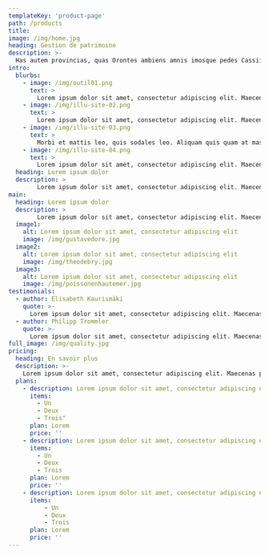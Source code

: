 ```yaml
---
templateKey: 'product-page'
path: /products
title:
image: /img/home.jpg
heading: Gestion de patrimoine
description: >-
  Has autem provincias, quas Orontes ambiens amnis imosque pedes Cassii montis illius celsi praetermeans funditur in Parthenium mare, Gnaeus Pompeius superato Tigrane regnis Armeniorum abstractas dicioni Romanae coniunxit.
intro:
  blurbs:
    - image: /img/outil01.png
      text: >
        Lorem ipsum dolor sit amet, consectetur adipiscing elit. Maecenas posuere placerat purus, sit amet hendrerit erat convallis quis. Etiam faucibus bibendum imperdiet. Sed nisi est, bibendum vitae auctor sed, tristique venenatis neque. Cras egestas nisi vel.
    - image: /img/illu-site-02.png
      text: >
        Lorem ipsum dolor sit amet, consectetur adipiscing elit. Maecenas posuere placerat purus, sit amet hendrerit erat convallis quis. Etiam faucibus bibendum imperdiet. Sed nisi est, bibendum vitae auctor sed, tristique venenatis neque. Cras egestas nisi vel diam imperdiet, blandit aliquam leo gravida. Phasellus non malesuada nulla. Nunc pharetra lacus ut enim ultrices, sed auctor eros ullamcorper. Nam semper ex a eros commodo convallis.
    - image: /img/illu-site-03.png
      text: >
        Morbi et mattis leo, quis sodales leo. Aliquam quis quam at massa dignissim aliquam. Nam quis neque at elit consectetur elementum a quis nisi. Nam quis purus condimentum, aliquam neque eget, ultricies magna. Ut tristique non risus ut porttitor. Duis aliquam vulputate mauris, at fringilla elit feugiat id. Nulla facilisis accumsan semper. Donec tincidunt rutrum nibh ut eleifend. Nullam eget molestie est. Duis molestie leo lorem, in tristique nibh vulputate eget. Vestibulum malesuada et diam in ultricies. Integer id dignissim elit.
    - image: /img/illu-site-04.png
      text: >
        Lorem ipsum dolor sit amet, consectetur adipiscing elit. Maecenas posuere placerat purus, sit amet hendrerit erat convallis quis. Etiam faucibus bibendum imperdiet. Sed nisi est, bibendum vitae auctor sed, tristique venenatis neque. Cras egestas nisi vel diam imperdiet, blandit aliquam leo gravida. Phasellus non malesuada nulla. Nunc pharetra lacus ut enim ultrices, sed auctor eros ullamcorper. Nam semper ex a eros commodo convallis.
  heading: Lorem ipsum dolor
  description: >
        Lorem ipsum dolor sit amet, consectetur adipiscing elit. Maecenas posuere placerat purus, sit amet hendrerit erat convallis quis. Etiam faucibus bibendum imperdiet. Sed nisi est, bibendum vitae auctor sed, tristique venenatis neque. Cras egestas nisi vel diam imperdiet, blandit aliquam leo gravida. Phasellus non malesuada nulla. Nunc pharetra lacus ut enim ultrices, sed auctor eros ullamcorper. Nam semper ex a eros commodo convallis.
main:
  heading: Lorem ipsum dolor
  description: >
        Lorem ipsum dolor sit amet, consectetur adipiscing elit. Maecenas posuere placerat purus, sit amet hendrerit erat convallis quis. Etiam faucibus bibendum imperdiet. Sed nisi est, bibendum vitae auctor sed, tristique venenatis neque. Cras egestas nisi vel diam imperdiet, blandit aliquam leo gravida. Phasellus non malesuada nulla. Nunc pharetra lacus ut enim ultrices, sed auctor eros ullamcorper. Nam semper ex a eros commodo convallis.
  image1:
    alt: Lorem ipsum dolor sit amet, consectetur adipiscing elit
    image: /img/gustavedore.jpg
  image2:
    alt: Lorem ipsum dolor sit amet, consectetur adipiscing elit
    image: /img/theodebry.jpg
  image3:
    alt: Lorem ipsum dolor sit amet, consectetur adipiscing elit
    image: /img/poissonenhautemer.jpg
testimonials:
  - author: Elisabeth Kaurismäki
    quote: >-
      Lorem ipsum dolor sit amet, consectetur adipiscing elit. Maecenas posuere placerat purus.
  - author: Philipp Trommler
    quote: >-
      Lorem ipsum dolor sit amet, consectetur adipiscing elit. Maecenas posuere placerat purus.
full_image: /img/quality.jpg
pricing:
  heading: En savoir plus
  description: >-
    Lorem ipsum dolor sit amet, consectetur adipiscing elit. Maecenas posuere placerat purus, sit amet hendrerit erat convallis quis. Etiam faucibus bibendum imperdiet.
  plans:
    - description: Lorem ipsum dolor sit amet, consectetur adipiscing elit.
      items:
        - Un
        - Deux
        - Trois"
      plan: Lorem
      price: ''
    - description: Lorem ipsum dolor sit amet, consectetur adipiscing elit.
      items:
        - Un
        - Deux
        - Trois
      plan: Lorem
      price: ''
    - description: Lorem ipsum dolor sit amet, consectetur adipiscing elit.
      items:
          - Un
          - Deux
          - Trois
      plan: Lorem
      price: ''
---
```

